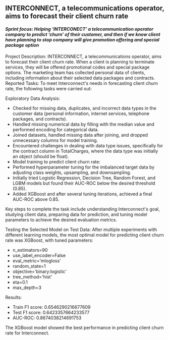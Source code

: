## INTERCONNECT, a telecommunications operator, aims to forecast their client churn rate
#### <i>Sprint focus: Helping ‘INTERCONECT’ a telecommunication operator company to predict ‘churn’ of their customer, and then if we know client have planning to stop company will give promotion offering and special package option </i>

Project Description: 
INTERCONNECT, a telecommunications operator, aims to forecast their client churn rate. When a client is planning to terminate services, they will be offered promotional codes and special package options. The marketing team has collected personal data of clients, including information about their selected data packages and contracts.
Reported Tasks: To meet Interconnect's needs in forecasting client churn rate, the following tasks were carried out:

Exploratory Data Analysis:
-	Checked for missing data, duplicates, and incorrect data types in the customer data (personal information, internet services, telephone packages, and contracts).
-	Handled missing numerical data by filling with the median value and performed encoding for categorical data.
-	Joined datasets, handled missing data after joining, and dropped unnecessary columns for model training.
-	Encountered challenges in dealing with data type issues, specifically for the contract column in TotalCharges, where the data type was initially an object (should be float).
-	Model training to predict client churn rate:
-	Performed hyperparameter tuning for the imbalanced target data by adjusting class weights, upsampling, and downsampling.
-	Initially tried Logistic Regression, Decision Tree, Random Forest, and LGBM models but found their AUC-ROC below the desired threshold (0.85).
-	Added XGBoost and after several tuning iterations, achieved a final AUC-ROC above 0.85.

Key steps to complete the task include understanding Interconnect's goal, studying client data, preparing data for prediction, and tuning model parameters to achieve the desired evaluation metrics.

Testing the Selected Model on Test Data: After multiple experiments with different learning models, the most optimal model for predicting client churn rate was XGBoost, with tuned parameters:
-	n_estimators=90
-	use_label_encoder=False
-	eval_metric='mlogloss'
-	random_state=1
-	objective='binary:logistic'
-	tree_method='hist'
-	eta=0.1
-	max_depth=3

Results:
-	Train F1 score: 0.6546290216677609
-	Test F1 score: 0.6423357664233577
-	AUC-ROC: 0.8674038214691753

The XGBoost model showed the best performance in predicting client churn rate for Interconnect.
